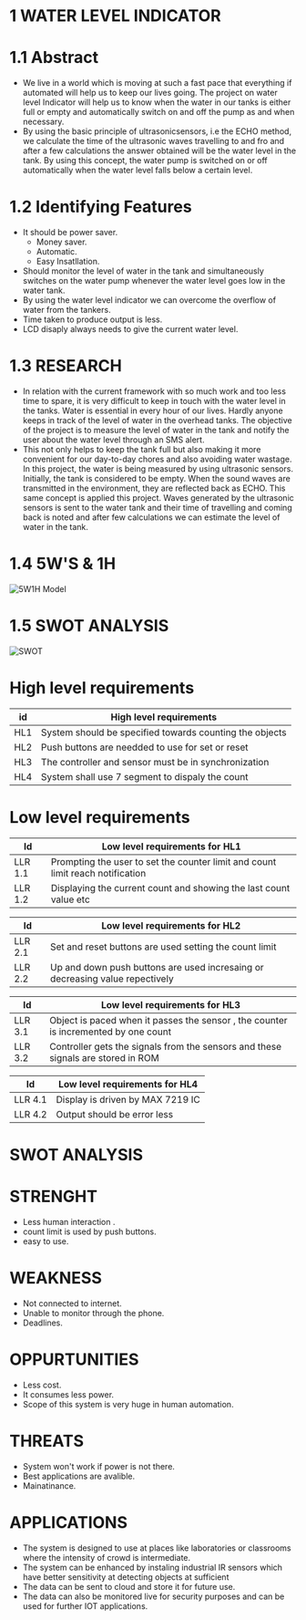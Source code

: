 # 1 WATER LEVEL INDICATOR
# 1.1 Abstract
* We live in a world which is moving at such a fast pace that everything if automated will help us to keep our lives
going. The project on water level Indicator will help us to know when the water in our tanks is either full or empty
and automatically switch on and off the pump as and when necessary.
* By using the basic principle of ultrasonicsensors, i.e the ECHO method, we calculate the time of the ultrasonic waves 
travelling to and fro and after a few calculations the answer obtained will be the water level in the tank. By using
this concept, the water pump is switched on or off automatically when the water level falls below a certain level. 

# 1.2 Identifying Features
* It should be power saver.
  * Money saver.
  * Automatic.
  * Easy Insatllation.
* Should monitor the level of water in the tank and simultaneously switches on the water pump whenever the water level goes low in the water tank.
* By using the water level indicator we can overcome the overflow of water from the tankers.
* Time taken to produce output is less.
* LCD disaply always needs to give the current water level.

# 1.3 RESEARCH
* In relation with the current framework with so much work and too less time to spare, it is very difficult to keep in
touch with the water level in the tanks. Water is essential in every hour of our lives. Hardly anyone keeps in track of
the level of water in the overhead tanks. The objective of the project is to measure the level of water in the tank and
notify the user about the water level through an SMS alert.
* This not only helps to keep the tank full but also making it more convenient for our day-to-day chores and also avoiding 
water wastage. In this project, the water is being measured by using ultrasonic sensors. Initially, the tank is considered 
to be empty. When the sound waves are transmitted in the environment, they are reflected back as ECHO. This same concept 
is applied this project. Waves generated by the ultrasonic sensors is sent to the water tank and their time of travelling 
and coming back is noted and after few calculations we can estimate the level of water in the tank.

# 1.4 5W'S & 1H
![5W1H Model](https://user-images.githubusercontent.com/46949062/157101262-d6f24fa6-9246-49b4-9edf-a6635292700a.jpg)
# 1.5 SWOT ANALYSIS
![SWOT](https://user-images.githubusercontent.com/46949062/157114774-c6c12830-b58b-43d0-a40e-2cc0bdce5666.jpg)


# High level requirements
| id | High level requirements |
| ------------- | ------------- |
| HL1 | System should be specified towards counting the objects   |
| HL2 | Push buttons are needded to use for set or reset  |
| HL3 | The controller and sensor must be in synchronization  | 
| HL4 | System shall use 7 segment to dispaly the count  |

# Low level requirements
| Id | Low level requirements for HL1 |
| ---------------| ---------------------|
| LLR 1.1 | Prompting the user to set the counter limit and count limit reach notification |              
| LLR 1.2 | Displaying the current count and showing the last count value etc |  

| Id | Low level requirements for HL2 |
| ---------------| ---------------------|
| LLR 2.1 | Set and reset buttons are used setting the count limit | 
| LLR 2.2 | Up and down push buttons are used incresaing or decreasing                                                                                                                       value repectively | 

| Id | Low level requirements for HL3|                                                                   
| ---------------| ---------------------|                                                                 
| LLR 3.1 |  Object is paced when it passes the sensor , the counter is incremented by one count |                                                                               
| LLR 3.2 | Controller  gets the signals from the sensors and these signals are stored in ROM |

| Id |  Low level requirements for HL4 | 
| ---------------| ---------------------|
| LLR 4.1 | Display is driven by MAX 7219 IC |
| LLR 4.2 | Output should be error less |     

# SWOT ANALYSIS
# STRENGHT 
* Less human interaction .
* count limit is used by push buttons.
* easy to use.
# WEAKNESS
* Not connected to internet.
* Unable to monitor through the phone.
* Deadlines.
# OPPURTUNITIES
* Less cost.
* It consumes less power.
* Scope of this system is very huge in human automation.
# THREATS
* System won't work if power is not there.
* Best applications are avalible.
* Mainatinance.
# APPLICATIONS
* The  system is  designed to  use at  places like  laboratories  or classrooms where the intensity of crowd is intermediate. 
* The system  can  be  enhanced  by instaling  industrial  IR  sensors which have better sensitivity at detecting objects at sufficient
* The data can be sent to  cloud and store it for future use. 
* The data can also be monitored live for security purposes and can be used for further IOT applications.

